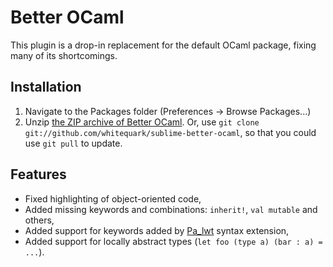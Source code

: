 Better OCaml
============

This plugin is a drop-in replacement for the default OCaml package, fixing many of its
shortcomings.

Installation
------------

1. Navigate to the Packages folder (Preferences → Browse Packages...)
2. Unzip [the ZIP archive of Better OCaml](https://github.com/whitequark/sublime-better-ocaml/archive/master.zip). Or, use `git clone git://github.com/whitequark/sublime-better-ocaml`, so that you could use `git pull` to update.

Features
--------

* Fixed highlighting of object-oriented code,
* Added missing keywords and combinations: `inherit!`, `val mutable` and others,
* Added support for keywords added by [Pa_lwt][] syntax extension,
* Added support for locally abstract types (`let foo (type a) (bar : a) = ...`).

[Pa_lwt]: http://ocsigen.org/lwt/api/Pa_lwt
